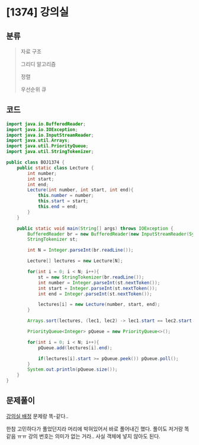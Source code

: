 # [1374] 강의실

## 분류
> 자료 구조
>
> 그리디 알고리즘
> 
> 정렬
> 
> 우선순위 큐

## 코드
```java
import java.io.BufferedReader;
import java.io.IOException;
import java.io.InputStreamReader;
import java.util.Arrays;
import java.util.PriorityQueue;
import java.util.StringTokenizer;

public class BOJ1374 {
    public static class Lecture {
        int number;
        int start;
        int end;
        Lecture(int number, int start, int end){
            this.number = number;
            this.start = start;
            this.end = end;
        }
    }

    public static void main(String[] args) throws IOException {
        BufferedReader br = new BufferedReader(new InputStreamReader(System.in));
        StringTokenizer st;

        int N = Integer.parseInt(br.readLine());

        Lecture[] lectures = new Lecture[N];

        for(int i = 0; i < N; i++){
            st = new StringTokenizer(br.readLine());
            int number = Integer.parseInt(st.nextToken());
            int start = Integer.parseInt(st.nextToken());
            int end = Integer.parseInt(st.nextToken());

            lectures[i] = new Lecture(number, start, end);
        }

        Arrays.sort(lectures, (lec1, lec2) -> lec1.start == lec2.start ? lec1.end - lec2.end : lec1.start - lec2.start);

        PriorityQueue<Integer> pQueue = new PriorityQueue<>();

        for(int i = 0; i < N; i++){
            pQueue.add(lectures[i].end);

            if(lectures[i].start >= pQueue.peek()) pQueue.poll();
        }
        System.out.println(pQueue.size());
    }
}

```

## 문제풀이

[강의실 배정](https://github.com/narinn-star/Algorithm_JAVA/tree/master/BOJ11000%20%EA%B0%95%EC%9D%98%EC%8B%A4%20%EB%B0%B0%EC%A0%95) 문제랑 똑-같다..

한참 고민하다가 풀었던지라 머리에 박혀있어서 바로 풀어내긴 했다. 풀이도 저거랑 똑같음 ㅠㅠ
강의 번호는 의미가 없는 거라.. 사실 객체에 넣지 않아도 된다.

